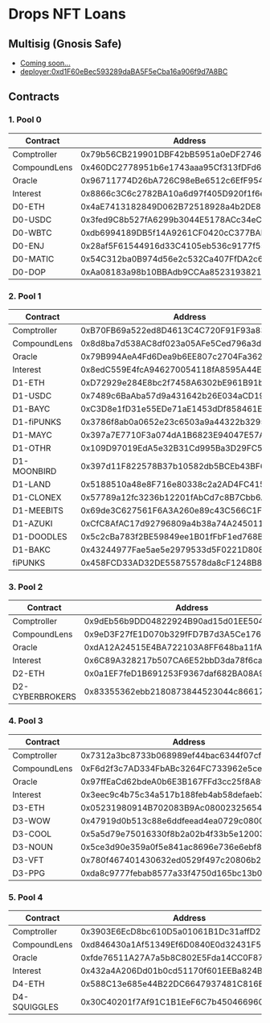 # Drops NFT Loans

## Multisig (Gnosis Safe)

- [Coming soon...](https://gnosis-safe.io/app)
- [deployer:0xd1F60eBec593289daBA5F5eCba16a906f9d7A8BC](https://etherscan.io/address/0xd1f60ebec593289daba5f5ecba16a906f9d7a8bc)

## Contracts

### 1. Pool 0

| Contract     | Address                                    | Owner    |
| ------------ | ------------------------------------------ | -------- |
| Comptroller  | 0x79b56CB219901DBF42bB5951a0eDF27465F96206 | Deployer |
| CompoundLens | 0x460DC2778951b6e1743aaa95Cf313fDFd61f1ecA | ---      |
| Oracle       | 0x96711774D26bA726C98eBe6512c6EfF954a2e575 | ---      |
| Interest     | 0x8866c3C6c2782BA10a6d97f405D920f1f6e824E1 | ---      |
| D0-ETH       | 0x4aE7413182849D062B72518928a4b2DE87F0e411 | ---      |
| D0-USDC      | 0x3fed9C8b527fA6299b3044E5178ACc34eC2e25e2 | ---      |
| D0-WBTC      | 0xdb6994189DB5f14A9261CF0420cC377BADaB03bE | ---      |
| D0-ENJ       | 0x28af5F61544916d33C4105eb536c9177f5523b67 | ---      |
| D0-MATIC     | 0x54C312ba0B974d56e2c532Ca407FfDA2c6a14793 | ---      |
| D0-DOP       | 0xAa08183a98b10BBAdb9CCAa852319382120D4683 | ---      |

### 2. Pool 1

| Contract     | Address                                    | Owner    |
| ------------ | ------------------------------------------ | -------- |
| Comptroller  | 0xB70FB69a522ed8D4613C4C720F91F93a836EE2f5 | Deployer |
| CompoundLens | 0x8d8ba7d538AC8df023a05AFe5Ced796a3dc14E09 | ---      |
| Oracle       | 0x79B994AeA4Fd6Dea9b6EE807c2704Fa36219b5f6 | ---      |
| Interest     | 0x8edC559E4fcA946270054118fA8595A44Ea88dc0 | ---      |
| D1-ETH       | 0xD72929e284E8bc2f7458A6302bE961B91bccB339 | ---      |
| D1-USDC      | 0x7489c6BaAba57d9a431642b26E034aCD191039f7 | ---      |
| D1-BAYC      | 0xC3D8e1fD31e55EDe71aE1453dDf858461E23B59a | ---      |
| D1-fiPUNKS   | 0x3786f8ab0a0652e23c6503a9a44322b3295608fe | ---      |
| D1-MAYC      | 0x397a7E7710F3a074dA1B6823E94047E57A5db896 | ---      |
| D1-OTHR      | 0x109D97019EdA5e32B31Cd995Ba3D29FC5A3e7c97 | ---      |
| D1-MOONBIRD  | 0x397d11F822578B37b10582db5BCEb43BF6E7C85b | ---      |
| D1-LAND      | 0x5188510a48e8F716e80338c2a2AD4FC415aFC290 | ---      |
| D1-CLONEX    | 0x57789a12fc3236b12201fAbCd7c8B7Cbb6A94727 | ---      |
| D1-MEEBITS   | 0x69de3C627561F6A3A260e89c43C566C1F3c93E23 | ---      |
| D1-AZUKI     | 0xCfC8AfAC17d92796809a4b38a74A245011a96E83 | ---      |
| D1-DOODLES   | 0x5c2cBa783f2BE59849ee1B01fFbF1ed768B444e0 | ---      |
| D1-BAKC      | 0x43244977Fae5ae5e2979533d5F0221D80840Fa1A | ---      |
| fiPUNKS      | 0x458FCD33AD32DE55875578da8cF1248B8765EC95 | ---      |

### 3. Pool 2

| Contract        | Address                                    | Owner    |
| --------------- | ------------------------------------------ | -------- |
| Comptroller     | 0x9dEb56b9DD04822924B90ad15d01EE50415f8bC7 | Deployer |
| CompoundLens    | 0x9eD3F27fE1D070b329fFD7B7d3A5Ce176D845884 | ---      |
| Oracle          | 0xdA12A24515E4BA722103A8FF648ba11fAF7992E1 | ---      |
| Interest        | 0x6C89A328217b507CA6E52bbD3da78f6ca57172Db | ---      |
| D2-ETH          | 0x0a1EF7feD1B691253F9367daf682BA08A9D2fD9C | ---      |
| D2-CYBERBROKERS | 0x83355362ebb2180873844523044c866170f9D99C | ---      |

### 4. Pool 3

| Contract     | Address                                    | Owner    |
| ------------ | ------------------------------------------ | -------- |
| Comptroller  | 0x7312a3bc8733b068989ef44bac6344f07cfcde7f | Deployer |
| CompoundLens | 0xF6d2f3c7AD334FbABc3264FC733962e5ceA65F5A | ---      |
| Oracle       | 0x97ffEaCd62bdeA0b6E3B167FFd3cc25f8A8fc47f | ---      |
| Interest     | 0x3eec9c4b75c34a517b188feb4ab58defaeb3f35d | ---      |
| D3-ETH       | 0x05231980914B702083B9Ac08002325654F6eb95B | ---      |
| D3-WOW       | 0x47919d0b513c88e6ddfeead4ea0729c08003daee | ---      |
| D3-COOL      | 0x5a5d79e75016330f8b2a02b4f33b5e12003a63d7 | ---      |
| D3-NOUN      | 0x5ce3d90e359a0f5e841ac8696e736e6ebf8bf2f0 | ---      |
| D3-VFT       | 0x780f467401430632ed0529f497c20806b2793dff | ---      |
| D3-PPG       | 0xda8c9777febab8577a33f4750d165bc13b07b93d | ---      |

### 5. Pool 4

| Contract     | Address                                    | Owner    |
| ------------ | ------------------------------------------ | -------- |
| Comptroller  | 0x3903E6EcD8bc610D5a01061B1Dc31affD21F81C6 | Deployer |
| CompoundLens | 0xd846430a1Af51349Ef6D0840E0d32431F564b979 | ---      |
| Oracle       | 0xfde76511A27A7a5b8C802E5Fda14CC0F879bC2C6 | ---      |
| Interest     | 0x432a4A206Dd01b0cd51170f601EEBa824B1f0B61 | ---      |
| D4-ETH       | 0x588C13e685e44B22DC6647937481C816E5FeE086 | ---      |
| D4-SQUIGGLES | 0x30C40201f7Af91C1B1EeF6C7b4504669602a82f5 | ---      |



